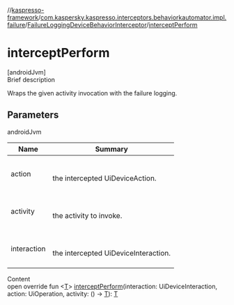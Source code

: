 //[kaspresso-framework](../../index.md)/[com.kaspersky.kaspresso.interceptors.behaviorkautomator.impl.failure](../index.md)/[FailureLoggingDeviceBehaviorInterceptor](index.md)/[interceptPerform](intercept-perform.md)



# interceptPerform  
[androidJvm]  
Brief description  


Wraps the given activity invocation with the failure logging.



## Parameters  
  
androidJvm  
  
|  Name|  Summary| 
|---|---|
| action| <br><br>the intercepted UiDeviceAction.<br><br>
| activity| <br><br>the activity to invoke.<br><br>
| interaction| <br><br>the intercepted UiDeviceInteraction.<br><br>
  
  
Content  
open override fun <[T](intercept-perform.md)> [interceptPerform](intercept-perform.md)(interaction: UiDeviceInteraction, action: UiOperation<UiDevice>, activity: () -> [T](intercept-perform.md)): [T](intercept-perform.md)  



